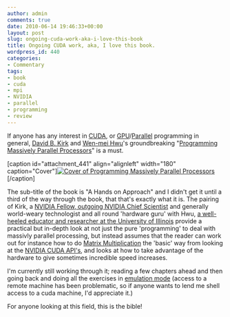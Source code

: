```yaml
---
author: admin
comments: true
date: 2010-06-14 19:46:33+00:00
layout: post
slug: ongoing-cuda-work-aka-i-love-this-book
title: Ongoing CUDA work, aka, I love this book.
wordpress_id: 440
categories:
- Commentary
tags:
- book
- cuda
- mpi
- NVIDIA
- parallel
- programming
- review
---
```


If anyone has any interest in [CUDA](http://en.wikipedia.org/wiki/CUDA), or [GPU](http://en.wikipedia.org/wiki/GPGPU)/[Parallel](http://en.wikipedia.org/wiki/Parallel%20computing) programming in general, [David B. Kirk](http://en.wikipedia.org/wiki/David%20Kirk%20%28scientist%29) and [Wen-mei Hwu](http://en.wikipedia.org/wiki/Wen-mei%20Hwu)'s groundbreaking "[Programming Massively Parallel Processors](http://www.amazon.com/gp/product/0123814723?tag=apture-20)" is a must.<!-- more -->

[caption id="attachment_441" align="alignleft" width="180" caption="Cover"][![Cover of Programming Massively Parallel Processors](http://www.andrewbolster.info/wp-content/uploads/2010/06/51VL9FqF6ML._SS500_-300x300.jpg)](http://www.andrewbolster.info/wp-content/uploads/2010/06/51VL9FqF6ML._SS500_.jpg)[/caption]

The sub-title of the book is "A Hands on Approach" and I didn't get it until a third of the way through the book, that that's exactly what it is. The pairing of Kirk, a [NVIDIA Fellow, outgoing NVIDIA Chief Scientist](http://www.nvidia.com/object/bio_kirk.html) and generally world-weary technologist and all round 'hardware guru' with Hwu, [a well-heeled educator and researcher at the University of Illinois](http://impact.crhc.illinois.edu/people/current/hwu.php) provide a practical but in-depth look at not just the pure 'programming' to deal with massivly parallel processing, but instead assumes that the reader can work out for instance how to do [Matrix Multiplication](http://en.wikipedia.org/wiki/Matrix%20multiplication) the 'basic' way from looking at the [NVIDIA CUDA API's](http://www.nvidia.com/object/cuda_home.html), and looks at how to take advantage of the hardware to give sometimes incredible speed increases.

I'm currently still working through it; reading a few chapters ahead and then going back and doing all the exercises in [emulation mode](http://www.ncsa.illinois.edu/UserInfo/Training/Workshops/CUDA/presentations/tutorial-CUDA.html) (access to a remote machine has been problematic, so if anyone wants to lend me shell access to a cuda machine, I'd appreciate it.)

For anyone looking at this field, this is the bible!
